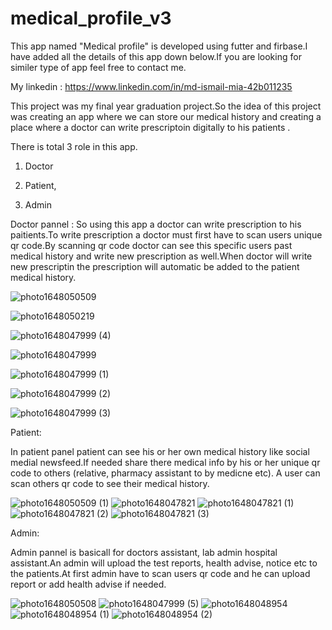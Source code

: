 # medical_profile_v3

This app named "Medical profile" is developed using futter and firbase.I have added all the details of this app down below.If you are looking for similer type of app feel free to contact me.

My linkedin : https://www.linkedin.com/in/md-ismail-mia-42b011235

This project was my final year graduation project.So the idea of this project was creating an app where we can store our medical history and creating  a place where a doctor can write prescriptoin digitally to his patients .

There is total 3 role in this app. 
1. Doctor

2. Patient,

3. Admin

Doctor pannel :
So using this app a doctor can write prescription to his paitients.To write prescription a doctor must first have to scan users unique qr code.By scanning qr code doctor can see this specific users past medical history and write new prescription as well.When doctor will write new prescriptin the prescription will automatic be added to the patient medical history.

![photo1648050509](https://user-images.githubusercontent.com/73167399/160254558-ef106549-f21d-4d3a-affd-0ccb738c7a5f.jpeg)

![photo1648050219](https://user-images.githubusercontent.com/73167399/160254575-63612796-77d0-4c3e-80a5-2b25e8278a20.jpeg)

![photo1648047999 (4)](https://user-images.githubusercontent.com/73167399/160254626-abb7fc90-c8ab-43dd-af4b-e9fe2a263710.jpeg)

![photo1648047999](https://user-images.githubusercontent.com/73167399/160254584-60960821-4da0-47f7-ad5e-71237c673a6c.jpeg)

![photo1648047999 (1)](https://user-images.githubusercontent.com/73167399/160254591-8ff13133-12a2-4dae-9c52-af31dec15867.jpeg)

![photo1648047999 (2)](https://user-images.githubusercontent.com/73167399/160254595-9067413d-3089-4219-bf5a-428abefe5639.jpeg)

![photo1648047999 (3)](https://user-images.githubusercontent.com/73167399/160254601-37d47982-8c5c-4239-93d3-e8c511b85fef.jpeg)




Patient: 

In patient panel patient can see his or her own medical history like social medial newsfeed.If needed share there medical info by his or her unique qr code to others (relative, pharmacy assistant to by medicne etc). A user can scan others qr code to see their medical history.

![photo1648050509 (1)](https://user-images.githubusercontent.com/73167399/160254639-13d9afcb-9760-435d-9954-0df77ed29533.jpeg)
![photo1648047821](https://user-images.githubusercontent.com/73167399/160254660-d9b9d04a-346a-4799-978b-903e448713cc.jpeg)
![photo1648047821 (1)](https://user-images.githubusercontent.com/73167399/160254674-8078c025-043b-4078-bbd2-9d8fe4129bd5.jpeg)
![photo1648047821 (2)](https://user-images.githubusercontent.com/73167399/160254677-043d2ba9-3bbe-4ae2-82e4-e17f82fb6802.jpeg)
![photo1648047821 (3)](https://user-images.githubusercontent.com/73167399/160254702-54670eda-8676-4672-8048-0fbe5b9595ca.jpeg)



Admin:

Admin pannel is basicall for doctors assistant, lab admin hospital assistant.An admin will upload the test reports, health advise, notice etc to the patients.At first admin have to scan users qr code and he can upload report or add health advise if needed.

![photo1648050508](https://user-images.githubusercontent.com/73167399/160254724-3f97a543-8bfa-424a-a858-e31e68ea35b4.jpeg)
![photo1648047999 (5)](https://user-images.githubusercontent.com/73167399/160254734-76ca2fe0-dae5-422e-ad20-0af0bebc1eca.jpeg)
![photo1648048954](https://user-images.githubusercontent.com/73167399/160254737-1accd8d3-6743-4e71-a91d-a3496f390716.jpeg)
![photo1648048954 (1)](https://user-images.githubusercontent.com/73167399/160254741-ac1bf804-8f83-4a33-aade-63da12f2205a.jpeg)
![photo1648048954 (2)](https://user-images.githubusercontent.com/73167399/160254746-70449013-a219-4e4c-b2d5-2aee5dd838fd.jpeg)







